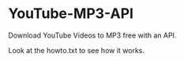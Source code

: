 # YouTube-MP3-API
Download YouTube Videos to MP3 free with an API.

Look at the howto.txt to see how it works.
